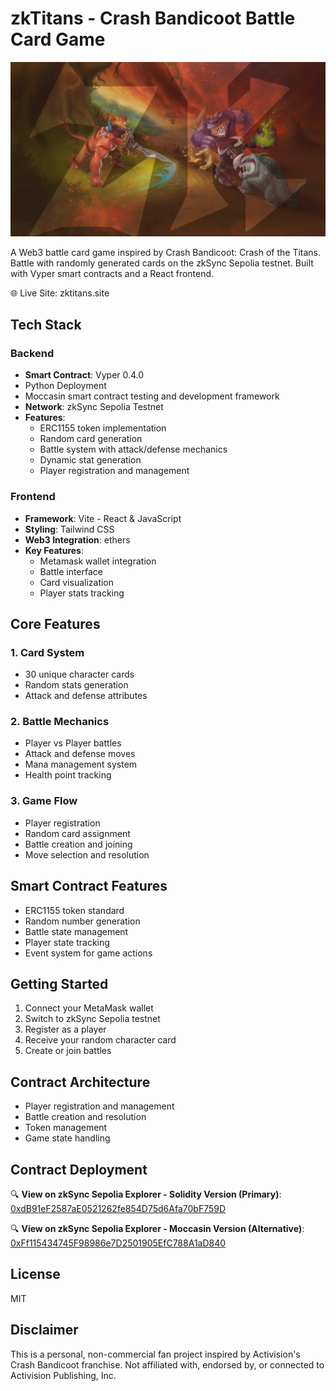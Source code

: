 # zkTitans - Crash Bandicoot Battle Card Game

<p align="center">
  <img src="/assets/hero-img.jpg" alt="zkTitans Hero image" width="800"/>
</p>


A Web3 battle card game inspired by Crash Bandicoot: Crash of the Titans. Battle with randomly generated cards on the zkSync Sepolia testnet. Built with Vyper smart contracts and a React frontend.

🌐 Live Site: zktitans.site

## Tech Stack

### Backend
- **Smart Contract**: Vyper 0.4.0
- Python Deployment
- Moccasin smart contract testing and development framework
- **Network**: zkSync Sepolia Testnet
- **Features**:
  - ERC1155 token implementation
  - Random card generation
  - Battle system with attack/defense mechanics
  - Dynamic stat generation
  - Player registration and management

### Frontend
- **Framework**: Vite - React & JavaScript
- **Styling**: Tailwind CSS
- **Web3 Integration**: ethers
- **Key Features**:
  - Metamask wallet integration
  - Battle interface
  - Card visualization
  - Player stats tracking

## Core Features

### 1. Card System
- 30 unique character cards
- Random stats generation
- Attack and defense attributes

### 2. Battle Mechanics
- Player vs Player battles
- Attack and defense moves
- Mana management system
- Health point tracking

### 3. Game Flow
- Player registration
- Random card assignment
- Battle creation and joining
- Move selection and resolution

## Smart Contract Features
- ERC1155 token standard
- Random number generation
- Battle state management
- Player state tracking
- Event system for game actions

## Getting Started
1. Connect your MetaMask wallet
2. Switch to zkSync Sepolia testnet
3. Register as a player
4. Receive your random character card
5. Create or join battles

## Contract Architecture
- Player registration and management
- Battle creation and resolution
- Token management
- Game state handling

## Contract Deployment
🔍 **View on zkSync Sepolia Explorer - Solidity Version (Primary)**: [0xdB91eF2587aE0521262fe854D75d6Afa70bF759D](https://sepolia.explorer.zksync.io/address/0xdB91eF2587aE0521262fe854D75d6Afa70bF759D)

🔍 **View on zkSync Sepolia Explorer - Moccasin Version (Alternative)**: [0xFf115434745F98986e7D2501905EfC788A1aD840](https://sepolia.explorer.zksync.io/address/0xFf115434745F98986e7D2501905EfC788A1aD840)


## License
MIT

## Disclaimer
This is a personal, non-commercial fan project inspired by Activision's Crash Bandicoot franchise. Not affiliated with, endorsed by, or connected to Activision Publishing, Inc.
